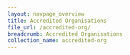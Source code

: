 ```yaml
---
layout: navpage_overview
title: Accredited Organisations
file_url: /accredited-org/
breadcrumb: Accredited Organisations
collection_name: accredited-org
---
```

